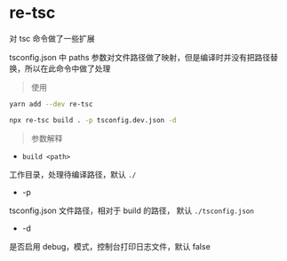 # re-tsc

对 tsc 命令做了一些扩展

tsconfig.json 中 paths 参数对文件路径做了映射，但是编译时并没有把路径替换，所以在此命令中做了处理

> 使用

```bash
yarn add --dev re-tsc

npx re-tsc build . -p tsconfig.dev.json -d
```

> 参数解释

* `build <path>`

工作目录，处理待编译路径，默认 `./`

* -p

tsconfig.json 文件路径，相对于 build 的路径， 默认 `./tsconfig.json`

* -d

是否启用 debug，模式，控制台打印日志文件，默认 false
